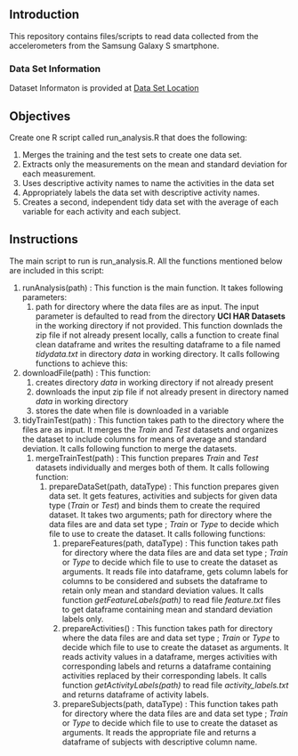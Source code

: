 ## Introduction
This repository contains files/scripts to read data collected from the accelerometers from the Samsung Galaxy S smartphone.  

### Data Set Information
Dataset Informaton is provided at [Data Set Location](http://archive.ics.uci.edu/ml/datasets/Human+Activity+Recognition+Using+Smartphones "Title") 

## Objectives
Create one R script called run_analysis.R that does the following: 

1. Merges the training and the test sets to create one data set.
2. Extracts only the measurements on the mean and standard deviation for each measurement. 
3. Uses descriptive activity names to name the activities in the data set
4. Appropriately labels the data set with descriptive activity names. 
5. Creates a second, independent tidy data set with the average of each variable for each activity and each subject.

## Instructions
The main script to run is run_analysis.R.  All the functions mentioned below are included in this script:

1. runAnalysis(path) : This function is the main function.  It takes following parameters:
    1. path for directory where the data files are as input.  The input parameter is defaulted to read from the directory **UCI HAR Datasets** in the working directory if not provided. 
This function downlads the zip file if not already present locally, calls a function to create final clean dataframe and writes the resulting dataframe to a file named *tidydata.txt* in directory *data* in working directory.  It calls following functions to achieve this:
1. downloadFile(path) : This function:
    1. creates directory *data* in working directory if not already present
    2. downloads the input zip file if not already present in directory named *data* in working directory
    3. stores the date when file is downloaded in a variable
2. tidyTrainTest(path) : This function takes path to the directory where the files are as input.  It merges the *Train* and *Test* datasets and organizes the dataset to include columns for means of average and standard deviation.  It calls following function to merge the datasets.
    1. mergeTrainTest(path) : This function prepares *Train* and *Test* datasets individually and merges both of them.  It calls following function:
        1. prepareDataSet(path, dataType) : This function prepares given data set.  It gets features, activities and subjects for given data type (*Train* or *Test*) and binds them to create the required dataset.  It takes two arguments; path for directory where the data files are and data set type ; *Train* or *Type* to decide which file to use to create the dataset.  It calls following functions:
            1. prepareFeatures(path, dataType) : This function takes path for directory where the data files are and data set type ; *Train* or *Type* to decide which file to use to create the dataset as arguments.  It reads file into dataframe, gets column labels for columns to be considered and subsets the dataframe to retain only mean and standard deviation values.  It calls function *getFeatureLabels(path)* to read file *feature.txt* files to get dataframe containing mean and standard deviation labels only.
            2. prepareActivities() : This function takes path for directory where the data files are and data set type ; *Train* or *Type* to decide which file to use to create the dataset as arguments. It reads activity values in a dataframe, merges activities with corresponding labels and returns a dataframe containing activities replaced by their corresponding labels.  It calls function *getActivityLabels(path)* to read file *activity_labels.txt* and returns dataframe of activity labels.
            3. prepareSubjects(path, dataType) : This function takes path for directory where the data files are and data set type ; *Train* or *Type* to decide which file to use to create the dataset as arguments.  It reads the appropriate file and returns a dataframe of subjects with descriptive column name.
